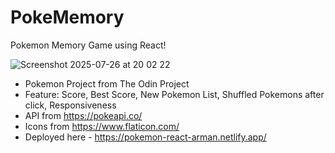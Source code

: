 # PokeMemory
Pokemon Memory Game using React!

![Screenshot 2025-07-26 at 20 02 22](https://github.com/user-attachments/assets/265aaaeb-a498-46e1-8209-11f219709163)

- Pokemon Project from The Odin Project
- Feature: Score, Best Score, New Pokemon List, Shuffled Pokemons after click, Responsiveness
- API from https://pokeapi.co/
- Icons from https://www.flaticon.com/
- Deployed here - https://pokemon-react-arman.netlify.app/
